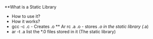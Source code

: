 **What is a Static Library 
  * How to use it?
  * How it works?
  * gcc -c .c - Creates .o
** Ar rc .a .o - stores *.o in the static library (*.a)
* ar -t .a list the *.0 files stored in it (The static library)
